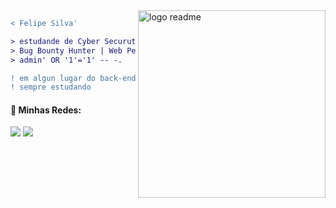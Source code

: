<img src="https://app.hackingclub.com/media/logos/machines/Rabbit.png?t=1698788727704&v=4" min-width="300px" max-width="300px" width="300px" align="right" alt="logo readme">

```diff
< Felipe Silva' 

> estudande de Cyber Securuty;
> Bug Bounty Hunter | Web Pentester | Web Application Security Research;
> admin' OR '1'='1' -- -.

! em algun lugar do back-end
! sempre estudando
```

#### 🔗 Minhas Redes:

<a href="https://twitter.com/MrH4yd3n"><img src="https://img.shields.io/badge/Twitter-1DA1F2?style=for-the-badge&logo=twitter&logoColor=white"></img></a>
<a href="https://www.linkedin.com/in/404felipe/"><img src="https://img.shields.io/badge/LinkedIn-0077B5?style=for-the-badge&logo=linkedin&logoColor=white"></img></a>

